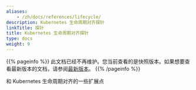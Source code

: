 ```yaml
---
aliases:
    - /zh/docs/references/lifecycle/
description: Kubernetes 生命周期对齐探针
linkTitle: 探针
title: Kubernetes 生命周期对齐探针
type: docs
weight: 9
---
```




{{% pageinfo %}} 此文档已经不再维护。您当前查看的是快照版本。如果想要查看最新版本的文档，请参阅[最新版本](/zh-cn/overview/mannual/java-sdk/advanced-features-and-usage/others/dubbo-kubernetes-probe/)。
{{% /pageinfo %}}

和 Kubernetes 生命周期对齐的一些扩展点
